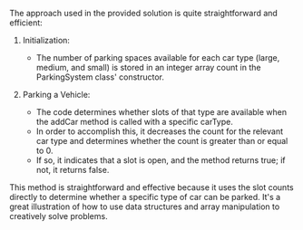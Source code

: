 The approach used in the provided solution is quite straightforward and efficient:

1. Initialization:
   - The number of parking spaces available for each car type (large, medium, and small) is stored in an integer array count in the ParkingSystem class' constructor.

2. Parking a Vehicle:
   - The code determines whether slots of that type are available when the addCar method is called with a specific carType.
   - In order to accomplish this, it decreases the count for the relevant car type and determines whether the count is greater than or equal to 0.
   - If so, it indicates that a slot is open, and the method returns true; if not, it returns false.


This method is straightforward and effective because it uses the slot counts directly to determine whether a specific type of car can be parked. It's a great illustration of how to use data structures and array manipulation to creatively solve problems.
